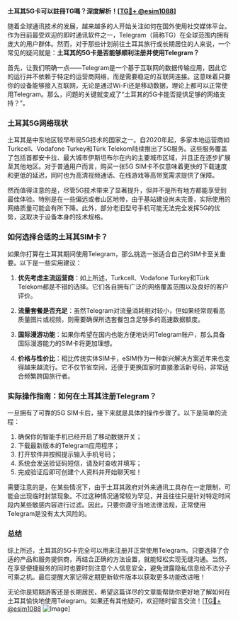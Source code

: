 **土耳其5G卡可以註冊TG嗎？深度解析！[[TG💪+ @esim1088](https://t.me/s/esim1088)]**

随着全球通讯技术的发展，越来越多的人开始关注如何在国外使用社交媒体平台。作为目前最受欢迎的即时通讯软件之一，Telegram（简称TG）在全球范围内拥有庞大的用户群体。然而，对于那些计划前往土耳其旅行或长期居住的人来说，一个常见的疑问就是：**土耳其的5G卡是否能够顺利注册并使用Telegram？**

首先，让我们明确一点——Telegram是一个基于互联网的数据传输应用，因此它的运行并不依赖于特定的运营商网络，而是需要稳定的互联网连接。这意味着只要你的设备能够接入互联网，无论是通过Wi-Fi还是移动数据，理论上都可以正常使用Telegram。那么，问题的关键就变成了“土耳其的5G卡能否提供足够的网络支持？”。

### 土耳其5G网络现状

土耳其是中东地区较早布局5G技术的国家之一。自2020年起，多家本地运营商如Turkcell、Vodafone Turkey和Türk Telekom陆续推出了5G服务。这些服务覆盖了包括首都安卡拉、最大城市伊斯坦布尔在内的主要城市区域，并且正在逐步扩展至其他地区。对于普通用户而言，购买一张5G SIM卡不仅意味着更快的下载速度和更低的延迟，同时也为高清视频通话、在线游戏等高带宽需求提供了保障。

然而值得注意的是，尽管5G技术带来了显著提升，但并不是所有地方都能享受到最佳体验。特别是在一些偏远或者山区地带，由于基站建设尚未完善，实际使用的网络质量可能会有所下降。此外，部分老旧型号手机可能无法完全发挥5G的优势，这取决于设备本身的技术规格。

### 如何选择合适的土耳其SIM卡？

如果你打算在土耳其期间使用Telegram，那么挑选一张适合自己的SIM卡至关重要。以下是一些实用建议：

1. **优先考虑主流运营商**：如上所述，Turkcell、Vodafone Turkey和Türk Telekom都是不错的选择。它们各自拥有广泛的网络覆盖范围以及良好的客户评价。
   
2. **流量套餐是否充足**：虽然Telegram对流量消耗相对较小，但如果经常观看高质量图片或视频，则需要确保所选套餐包含足够多的高速数据额度。

3. **国际漫游功能**：如果你希望在国内也能方便地访问Telegram账户，那么具备国际漫游能力的SIM卡将更加理想。

4. **价格与性价比**：相比传统实体SIM卡，eSIM作为一种新兴解决方案近年来也变得越来越流行。它不仅节省空间，还便于更换国家时直接激活新号码，非常适合频繁跨国旅行者。

### 实际操作指南：如何在土耳其注册Telegram？

一旦拥有了可靠的5G SIM卡后，接下来就是具体的操作步骤了。以下是简单的流程：

1. 确保你的智能手机已经开启了移动数据开关；
2. 下载最新版本的Telegram应用程序；
3. 打开软件并按照提示输入手机号码；
4. 系统会发送验证码短信，请及时查收并填写；
5. 完成验证后即可创建个人资料并开始聊天啦！

需要注意的是，在某些情况下，由于土耳其政府对外来通讯工具存在一定限制，可能会出现临时封禁现象。不过这种情况通常较为罕见，并且往往只是针对特定时间段内某些敏感内容进行过滤。因此，只要你遵守当地法律法规，正常使用Telegram是没有太大风险的。

### 总结

综上所述，土耳其的5G卡完全可以用来注册并正常使用Telegram。只要选择了合适的产品和服务提供商，再结合正确的方法设置，就能轻松实现无缝沟通。当然，在享受便捷服务的同时也要时刻注意个人信息安全，避免泄露隐私信息给不法分子可乘之机。最后提醒大家记得定期更新软件版本以获取更多功能改进哦！

无论你是短期游客还是长期居民，希望这篇详尽的文章能帮助你更好地了解如何在土耳其愉快地使用Telegram。如果还有其他疑问，欢迎随时留言交流！[[TG💪+ @esim1088](https://t.me/s/esim1088) ![Image](https://i.postimg.cc/4NQfJmqS/Snipaste-2025-05-13-00-14-12.png)]
